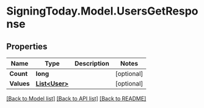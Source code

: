
# SigningToday.Model.UsersGetResponse

## Properties

Name | Type | Description | Notes
------------ | ------------- | ------------- | -------------
**Count** | **long** |  | [optional] 
**Values** | [**List&lt;User&gt;**](User.md) |  | [optional] 

[[Back to Model list]](../README.md#documentation-for-models)
[[Back to API list]](../README.md#documentation-for-api-endpoints)
[[Back to README]](../README.md)

